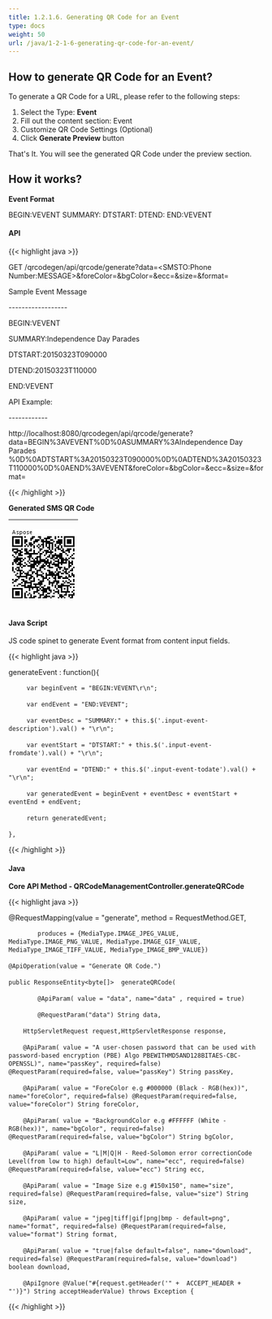 ```yaml
---
title: 1.2.1.6. Generating QR Code for an Event
type: docs
weight: 50
url: /java/1-2-1-6-generating-qr-code-for-an-event/
---
```


## **How to generate QR Code for an Event?**
To generate a QR Code for a URL, please refer to the following steps:

1. Select the Type: **Event**
1. Fill out the content section: Event
1. Customize QR Code Settings (Optional)
1. Click **Generate Preview** button

That's It. You will see the generated QR Code under the preview section.
## **How it works?**
**Event Format**

BEGIN:VEVENT
SUMMARY:<Event Summary>
DTSTART:<Event Start Date Time>
DTEND:<Event End Date Time>
END:VEVENT
#### **API**
{{< highlight java >}}

 GET /qrcodegen/api/qrcode/generate?data=<SMSTO:Phone Number:MESSAGE>&foreColor=&bgColor=&ecc=&size=&format=

Sample Event Message

\------------------

BEGIN:VEVENT

SUMMARY:Independence Day Parades

DTSTART:20150323T090000

DTEND:20150323T110000

END:VEVENT


API Example:

\------------

http://localhost:8080/qrcodegen/api/qrcode/generate?data=BEGIN%3AVEVENT%0D%0ASUMMARY%3AIndependence Day Parades %0D%0ADTSTART%3A20150323T090000%0D%0ADTEND%3A20150323T110000%0D%0AEND%3AVEVENT&foreColor=&bgColor=&ecc=&size=&format=


{{< /highlight >}}

**Generated SMS QR Code**

|<p>![todo:image_alt_text](1-2-1-6-generating-qr-code-for-an-event_1.png)</p><p></p>|
| :- |
#### **Java Script**
JS code spinet to generate Event format from content input fields.

{{< highlight java >}}

  generateEvent : function(){

    	 var beginEvent = "BEGIN:VEVENT\r\n";

		 var endEvent = "END:VEVENT";

		 var eventDesc = "SUMMARY:" + this.$('.input-event-description').val() + "\r\n";

		 var eventStart = "DTSTART:" + this.$('.input-event-fromdate').val() + "\r\n";

		 var eventEnd = "DTEND:" + this.$('.input-event-todate').val() + "\r\n";

		 var generatedEvent = beginEvent + eventDesc + eventStart + eventEnd + endEvent;

		 return generatedEvent;

    },

{{< /highlight >}}
#### **Java**
**Core API Method - QRCodeManagementController.generateQRCode** 

{{< highlight java >}}

 @RequestMapping(value = "generate", method = RequestMethod.GET,

    		produces = {MediaType.IMAGE_JPEG_VALUE, MediaType.IMAGE_PNG_VALUE, MediaType.IMAGE_GIF_VALUE, MediaType_IMAGE_TIFF_VALUE, MediaType_IMAGE_BMP_VALUE})

    @ApiOperation(value = "Generate QR Code.")

    public ResponseEntity<byte[]>  generateQRCode(

    		@ApiParam( value = "data", name="data" , required = true)

    		@RequestParam("data") String data,

        HttpServletRequest request,HttpServletResponse response,

        @ApiParam( value = "A user-chosen password that can be used with password-based encryption (PBE) Algo PBEWITHMD5AND128BITAES-CBC-OPENSSL)", name="passKey", required=false) @RequestParam(required=false, value="passKey") String passKey,

        @ApiParam( value = "ForeColor e.g #000000 (Black - RGB(hex))", name="foreColor", required=false) @RequestParam(required=false, value="foreColor") String foreColor,

        @ApiParam( value = "BackgroundColor e.g #FFFFFF (White - RGB(hex))", name="bgColor", required=false) @RequestParam(required=false, value="bgColor") String bgColor,

        @ApiParam( value = "L|M|Q|H - Reed-Solomon error correctionCode Level(from low to high) default=Low", name="ecc", required=false) @RequestParam(required=false, value="ecc") String ecc,

        @ApiParam( value = "Image Size e.g #150x150", name="size", required=false) @RequestParam(required=false, value="size") String size,

        @ApiParam( value = "jpeg|tiff|gif|png|bmp - default=png", name="format", required=false) @RequestParam(required=false, value="format") String format,

        @ApiParam( value = "true|false default=false", name="download", required=false) @RequestParam(required=false, value="download") boolean download,

        @ApiIgnore @Value("#{request.getHeader('" +  ACCEPT_HEADER + "')}") String acceptHeaderValue) throws Exception {


{{< /highlight >}}
